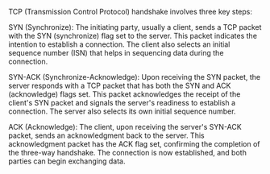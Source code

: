 TCP (Transmission Control Protocol) handshake involves three key steps:

SYN (Synchronize): The initiating party, usually a client, sends a TCP packet with the SYN (synchronize) flag set to the server. This packet indicates the intention to establish a connection. The client also selects an initial sequence number (ISN) that helps in sequencing data during the connection.

SYN-ACK (Synchronize-Acknowledge): Upon receiving the SYN packet, the server responds with a TCP packet that has both the SYN and ACK (acknowledge) flags set. This packet acknowledges the receipt of the client's SYN packet and signals the server's readiness to establish a connection. The server also selects its own initial sequence number.

ACK (Acknowledge): The client, upon receiving the server's SYN-ACK packet, sends an acknowledgment back to the server. This acknowledgment packet has the ACK flag set, confirming the completion of the three-way handshake. The connection is now established, and both parties can begin exchanging data.
